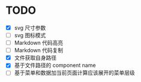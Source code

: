 # TODO

- [x] svg 尺寸参数
- [ ] svg 图标模式
- [ ] Markdown 代码高亮
- [ ] Markdown 代码复制
- [x] 文件获取自身路径
- [x] 基于文件路径的 component name
- [ ] 基于菜单和数据加当前页面计算应该展开的菜单层级
